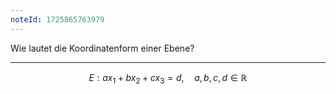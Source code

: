 ```yaml
---
noteId: 1725865763979
---
```


Wie lautet die Koordinatenform einer Ebene?

---

$$
E: ax_1 + bx_2 + cx_3 = d, \quad a,b,c,d \in \mathbb{R}
$$
